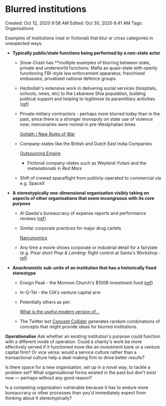 # Blurred institutions

Created: Oct 12, 2020 9:58 AM
Edited: Oct 30, 2020 6:41 AM
Tags: Organisations

Examples of institutions (real or fictional) that blur or cross categories in unexpected ways. 

- **Typically public/state functions being performed by a non-state actor**
    - *Snow Crash* has **multiple examples of blurring between state, private and underworld functions: Mafia as quasi-state with openly functioning FBI-style law enforcement apparatus; franchised embassies; privatised national defence groups
    - Hezbollah's extensive work in delivering social services (hospitals, schools, news, etc) to the Lebanese Shia population, building political support and helping to legitimise its paramilitary activities ([ref](https://en.wikipedia.org/wiki/Hezbollah_social_services))
    - Private military contractors - perhaps more blurred today than in the past, since there is a stronger monopoly on state use of violence now; mercenaries were normal in pre-Westphalian times

        [Goliath / New Rules of War](../References%2044e0a6dd2a7a456b83710224626907e7/Goliath%20New%20Rules%20of%20War%20c1c2d5d7a9134ef58832b56bd20fc451.md)

    - Company-states like the British and Dutch East India Companies

        [Outsourcing Empire](../References%2044e0a6dd2a7a456b83710224626907e7/Outsourcing%20Empire%206723dc8e9f584d02936d8873d1f96182.md)

        - Fictional company-states such as Weyland-Yutani and the metanationals in *Red Mars*
    - Shift of crewed spaceflight from publicly-operated to commercial via e.g. SpaceX
- **A stereotypically one-dimensional organisation visibly taking on aspects of other organisations that seem incongruous with its core purpose**
    - Al Qaeda's bureaucracy of expense reports and performance reviews ([ref](https://www.npr.org/2013/05/29/187147334/even-terrorists-have-to-fill-out-expense-reports))
    - Similar corporate practices for major drug cartels

        [Narconomics](../References%2044e0a6dd2a7a456b83710224626907e7/Narconomics%205cfd667d20bb4f4097a93e44af3f2fe1.md)

    - Any time a movie shows corporate or industrial detail for a fairytale (e.g. Pixar short *Prep & Landing*: flight control at Santa's Workshop - [ref](https://www.youtube.com/watch?v=CT1cazuTWCw))
- **Anachronistic sub-units of an institution that has a historically fixed stereotype**
    - Ensign Peak - the Mormon Church's $100B investment fund ([ref](https://www.wsj.com/articles/the-mormon-church-amassed-100-billion-it-was-the-best-kept-secret-in-the-investment-world-11581138011))
    - In-Q-Tel - the CIA's venture capital arm
    - Potentially others as per:

        [What is the useful modern version of...](What%20is%20the%20useful%20modern%20version%20of%20328c517e2d4643be9f67b74a7c65d28b.md)

    - The Twitter bot [Concept Collider](https://twitter.com/ColliderConcept) generates random combinations of concepts that might provide ideas for blurred institutions.

**Operationalise**
Ask whether an existing institution's purpose could function with a different mode of operation. Could a charity's work be more effectively served if it functioned more like an investment bank or a venture capital firm? Or vice versa: would a service culture rather than a transactional culture help a deal-making firm to drive better results? 

Is there space for a new organisation, set up in a novel way, to tackle a problem set? What organisational forms existed in the past but don't exist now — perhaps without any good reason?

Is a competing organisation vulnerable because it has to endure more bureaucracy or other processes than you'd immediately expect from thinking about it stereotypically?